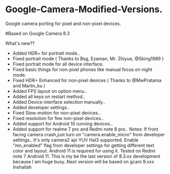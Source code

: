 # Google-Camera-Modified-Versions.
Google camera porting for pixel and non-pixel devices.

#Based on Google Camera 8.3

What's new??

- Added HDR+ for portrait mode..
- Fixed portrait mode ( Thanks to Bsg, Ezaman, Mr. Zhiyue, @Sking1989 )
- Fixed portrait mode for all device interface.
- Fixed basic things for non-pixel phones like manual focus on night mode.
- Fixed HDR+ Enhanced for non-pixel devices ( Thanks to @MwPratama and Marlin_ku )
- Added FPS layout on option menu..
- Added all keys on restart method..
- Added Device interface selection manually..
- Added developer settings..
- Fixed Slow-motion for non-pixel devices..
- Fixed resolution for few non-pixel devices..
- Added support for Android 10 running devices..
- Added support for realme 7 pro and Redmi note 8 pro..
Notes: If front facing camera crash,just turn on "camera.enable_micro" from developer settings.. It's only camera2 api YUV Hal3 supported.
Enable "mn_enabled" flag from developer settings for getting different text color and layout. Android 11 is required for using it. Tested on Redmi note 7 Android 11.
This is my be the last version of 8.3.xx development because I am huge busy..Next version will be based on gcam 9.xxx Inshallah
